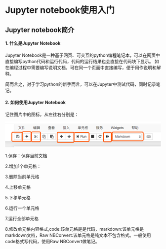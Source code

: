 # Jupyter notebook使用入门

## Jupyter notebook简介

#### 1. 什么是Jupyter Notebook

Jupyter Notebook是一种基于网页、可交互的python编程笔记本，可以在网页中直接编写python代码和运行代码，代码的运行结果也会直接在代码块下显示。 如在编程过程中需要编写说明文档，可在同一个页面中直接编写，便于用作说明和解释。

简而言之，对于学习python的新手而言，可以在Jupyter中测试代码，同时记录笔记。

#### 2. 如何使用Jupyter Notebook

记住图片中的图标，从左往右分别是：

![](../.gitbook/assets/image%20%288%29.png)

1.保存：保存当前文档

2.增加1个单元格：

3.删除当前单元格

4.上移单元格

5.下移单元格

6.运行一个单元格

7.运行全部单元格

8.修改单元格内容格式,code:该单元格是是代码，markdown:该单元格是markdown文档，Raw NBConvert:该单元格是纯文本不包含格式。一般使用code格式写代码，使用Raw NBConvert做笔记。

